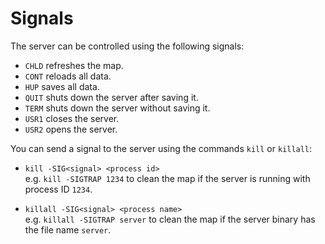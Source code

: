 Signals
=======

The server can be controlled using the following signals:

- `CHLD` refreshes the map.
- `CONT` reloads all data.
- `HUP`  saves all data.
- `QUIT` shuts down the server after saving it.
- `TERM` shuts down the server without saving it.
- `USR1` closes the server.
- `USR2` opens the server.

You can send a signal to the server using the commands `kill` or `killall`:

- `kill -SIG<signal> <process id>`  
  e.g. `kill -SIGTRAP 1234` to clean the map if the server is running with process ID `1234`.
  
- `killall -SIG<signal> <process name>`  
  e.g. `killall -SIGTRAP server` to clean the map if the server binary has the file name `server`.
